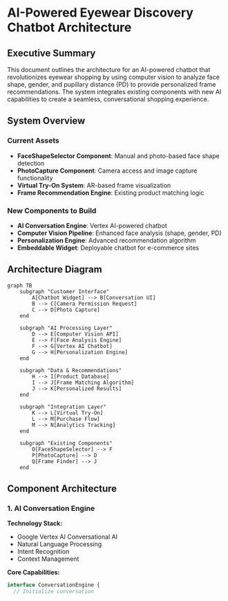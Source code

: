 # AI-Powered Eyewear Discovery Chatbot Architecture

## Executive Summary

This document outlines the architecture for an AI-powered chatbot that revolutionizes eyewear shopping by using computer vision to analyze face shape, gender, and pupillary distance (PD) to provide personalized frame recommendations. The system integrates existing components with new AI capabilities to create a seamless, conversational shopping experience.

## System Overview

### Current Assets
- **FaceShapeSelector Component**: Manual and photo-based face shape detection
- **PhotoCapture Component**: Camera access and image capture functionality
- **Virtual Try-On System**: AR-based frame visualization
- **Frame Recommendation Engine**: Existing product matching logic

### New Components to Build
- **AI Conversation Engine**: Vertex AI-powered chatbot
- **Computer Vision Pipeline**: Enhanced face analysis (shape, gender, PD)
- **Personalization Engine**: Advanced recommendation algorithm
- **Embeddable Widget**: Deployable chatbot for e-commerce sites

## Architecture Diagram

```mermaid
graph TB
    subgraph "Customer Interface"
        A[Chatbot Widget] --> B[Conversation UI]
        B --> C[Camera Permission Request]
        C --> D[Photo Capture]
    end
    
    subgraph "AI Processing Layer"
        D --> E[Computer Vision API]
        E --> F[Face Analysis Engine]
        F --> G[Vertex AI Chatbot]
        G --> H[Personalization Engine]
    end
    
    subgraph "Data & Recommendations"
        H --> I[Product Database]
        I --> J[Frame Matching Algorithm]
        J --> K[Personalized Results]
    end
    
    subgraph "Integration Layer"
        K --> L[Virtual Try-On]
        L --> M[Purchase Flow]
        M --> N[Analytics Tracking]
    end
    
    subgraph "Existing Components"
        O[FaceShapeSelector] --> F
        P[PhotoCapture] --> D
        Q[Frame Finder] --> J
    end
```

## Component Architecture

### 1. AI Conversation Engine

**Technology Stack:**
- Google Vertex AI Conversational AI
- Natural Language Processing
- Intent Recognition
- Context Management

**Core Capabilities:**
```typescript
interface ConversationEngine {
  // Initialize conversation
